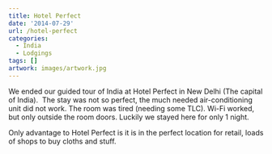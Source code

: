 ```yaml
---
title: Hotel Perfect
date: '2014-07-29'
url: /hotel-perfect
categories:
  - India
  - Lodgings
tags: []
artwork: images/artwork.jpg
---
```


We ended our guided tour of India at Hotel Perfect in New Delhi (The capital of India).  The stay was not so perfect, the much needed air-conditioning unit did not work. The room was tired (needing some TLC). Wi-Fi worked, but only outside the room doors. Luckily we stayed here for only 1 night.

Only advantage to Hotel Perfect is it is in the perfect location for retail, loads of shops to buy cloths and stuff.
